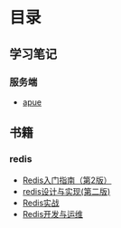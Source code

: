 # 目录

## 学习笔记
### 服务端
* [apue](https://github.com/starlitnext/starlitnext.github.io/blob/main/apue/apue.md)

## 书籍
### redis
* [Redis入门指南（第2版）](https://github.com/starlitnext/ebooks/blob/main/redis/Redis%E5%85%A5%E9%97%A8%E6%8C%87%E5%8D%97%EF%BC%88%E7%AC%AC2%E7%89%88%EF%BC%89.pdf)
* [redis设计与实现(第二版)](https://github.com/starlitnext/ebooks/blob/main/redis/redis%E8%AE%BE%E8%AE%A1%E4%B8%8E%E5%AE%9E%E7%8E%B0(%E7%AC%AC%E4%BA%8C%E7%89%88).pdf)
* [Redis实战](https://github.com/starlitnext/ebooks/blob/main/redis/Redis%E5%AE%9E%E6%88%98.pdf)
* [Redis开发与运维](https://github.com/starlitnext/ebooks/blob/main/redis/Redis%E5%BC%80%E5%8F%91%E4%B8%8E%E8%BF%90%E7%BB%B4.pdf)